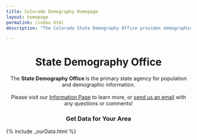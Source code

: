 ```yaml
---
title: Colorado Demography Homepage
layout: homepage
permalink: /index.html
description: "The Colorado State Demography Office provides demographic and economic information for Regions, Counties, and Communities in Colorado."

--- 
```


<style> 

.center {
    text-align: center
}

</style>


<h1 class="center"> State Demography Office </h1>


<p class="center">The <b>State Demography Office </b> is the primary state agency for population and demographic information.
<br>
<br>
Please visit our <a href="https://demography.dola.colorado.gov/information/#about-the-state-demography-office">Information Page</a> to learn more, or <a href="https://demography.dola.colorado.gov/contact/#contact-us">send us an email</a> with any questions or comments! </p>


<h3 class="center"> Get Data for Your Area</h3>

{% include _ourData.html %}
<br>
<br>

<!--<h3 class="center"> Popular Items</h3>-->

<!--- [What are Metropolitan & Micropolitan Statistical Areas? (census.gov)](http://www.census.gov/population/metro/)-->
<!--- [Urban & Rural Definitions (census.gov)](http://www.census.gov/geo/reference/ua/urban-rural-2010.html)-->
<!--- [Net Migration by Age Charts](https://dola.colorado.gov/demog_webapps/netMigrationByAgeComparison.jsf) *ToDo-->

